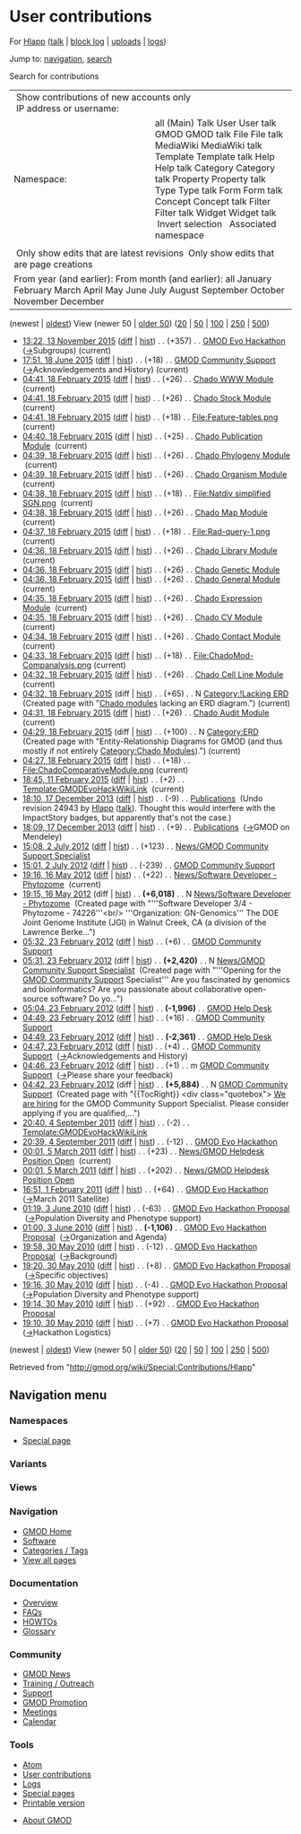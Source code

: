 <div id="mw-page-base" class="noprint">

</div>

<div id="mw-head-base" class="noprint">

</div>

<div id="content" class="mw-body" role="main">

<span id="top"></span>

<div id="mw-js-message" style="display:none;">

</div>



# <span dir="auto">User contributions</span>

<div id="bodyContent">

<div id="contentSub">

For [Hlapp](/wiki/User:Hlapp "User:Hlapp") (<a
href="/mediawiki/index.php?title=User_talk:Hlapp&amp;action=edit&amp;redlink=1"
class="new" title="User talk:Hlapp (page does not exist)">talk</a> \|
[block
log](/mediawiki/index.php?title=Special:Log/block&page=User%3AHlapp "Special:Log/block")
\| [uploads](/wiki/Special:ListFiles/Hlapp "Special:ListFiles/Hlapp") \|
[logs](/wiki/Special:Log/Hlapp "Special:Log/Hlapp"))

</div>

<div id="jump-to-nav" class="mw-jump">

Jump to: [navigation](#mw-navigation), [search](#p-search)

</div>

<div id="mw-content-text">

Search for contributions

<table class="mw-contributions-table">
<colgroup>
<col style="width: 50%" />
<col style="width: 50%" />
</colgroup>
<tbody>
<tr class="odd">
<td colspan="2"> Show contributions of new accounts only<br />
 IP address or username:</td>
</tr>
<tr class="even">
<td class="mw-label">Namespace:</td>
<td>all (Main) Talk User User talk GMOD GMOD talk File File talk
MediaWiki MediaWiki talk Template Template talk Help Help talk Category
Category talk Property Property talk Type Type talk Form Form talk
Concept Concept talk Filter Filter talk Widget Widget talk  
 Invert selection 
 Associated namespace </td>
</tr>
<tr class="odd">
<td colspan="2"></td>
</tr>
<tr class="even">
<td colspan="2"> Only show edits that are latest revisions
 Only show edits that are page creations</td>
</tr>
<tr class="odd">
<td colspan="2">From year (and earlier): From month (and earlier): all
January February March April May June July August September October
November December</td>
</tr>
</tbody>
</table>

(newest \| <a
href="/mediawiki/index.php?title=Special:Contributions/Hlapp&amp;dir=prev&amp;target=Hlapp"
class="mw-lastlink" rel="last"
title="Special:Contributions/Hlapp">oldest</a>) View (newer 50 \| <a
href="/mediawiki/index.php?title=Special:Contributions/Hlapp&amp;offset=20100530191017&amp;target=Hlapp"
class="mw-nextlink" rel="next" title="Special:Contributions/Hlapp">older
50</a>) (<a
href="/mediawiki/index.php?title=Special:Contributions/Hlapp&amp;offset=&amp;limit=20&amp;target=Hlapp"
class="mw-numlink" title="Special:Contributions/Hlapp">20</a> \| <a
href="/mediawiki/index.php?title=Special:Contributions/Hlapp&amp;offset=&amp;limit=50&amp;target=Hlapp"
class="mw-numlink" title="Special:Contributions/Hlapp">50</a> \| <a
href="/mediawiki/index.php?title=Special:Contributions/Hlapp&amp;offset=&amp;limit=100&amp;target=Hlapp"
class="mw-numlink" title="Special:Contributions/Hlapp">100</a> \| <a
href="/mediawiki/index.php?title=Special:Contributions/Hlapp&amp;offset=&amp;limit=250&amp;target=Hlapp"
class="mw-numlink" title="Special:Contributions/Hlapp">250</a> \| <a
href="/mediawiki/index.php?title=Special:Contributions/Hlapp&amp;offset=&amp;limit=500&amp;target=Hlapp"
class="mw-numlink" title="Special:Contributions/Hlapp">500</a>)

- <a href="/mediawiki/index.php?title=GMOD_Evo_Hackathon&amp;oldid=26800"
  class="mw-changeslist-date" title="GMOD Evo Hackathon">13:22, 13
  November 2015</a>
  ([diff](/mediawiki/index.php?title=GMOD_Evo_Hackathon&diff=prev&oldid=26800 "GMOD Evo Hackathon")
  \|
  [hist](/mediawiki/index.php?title=GMOD_Evo_Hackathon&action=history "GMOD Evo Hackathon"))
  <span class="mw-changeslist-separator">. .</span>
  <span class="mw-plusminus-pos" dir="ltr"
  title="17,520 bytes after change">(+357)</span>‎
  <span class="mw-changeslist-separator">. .</span>
  <a href="/wiki/GMOD_Evo_Hackathon" class="mw-contributions-title"
  title="GMOD Evo Hackathon">GMOD Evo Hackathon</a> ‎
  <span class="comment">([→](/wiki/GMOD_Evo_Hackathon#Subgroups "GMOD Evo Hackathon")‎<span dir="auto"><span class="autocomment">Subgroups</span></span>)</span>
  <span class="mw-uctop">(current)</span>
- <a
  href="/mediawiki/index.php?title=GMOD_Community_Support&amp;oldid=26746"
  class="mw-changeslist-date" title="GMOD Community Support">17:51, 18
  June 2015</a>
  ([diff](/mediawiki/index.php?title=GMOD_Community_Support&diff=prev&oldid=26746 "GMOD Community Support")
  \|
  [hist](/mediawiki/index.php?title=GMOD_Community_Support&action=history "GMOD Community Support"))
  <span class="mw-changeslist-separator">. .</span>
  <span class="mw-plusminus-pos" dir="ltr"
  title="5,856 bytes after change">(+18)</span>‎
  <span class="mw-changeslist-separator">. .</span>
  <a href="/wiki/GMOD_Community_Support" class="mw-contributions-title"
  title="GMOD Community Support">GMOD Community Support</a> ‎
  <span class="comment">([→](/wiki/GMOD_Community_Support#Acknowledgements_and_History "GMOD Community Support")‎<span dir="auto"><span class="autocomment">Acknowledgements
  and History</span></span>)</span>
  <span class="mw-uctop">(current)</span>
- <a href="/mediawiki/index.php?title=Chado_WWW_Module&amp;oldid=26573"
  class="mw-changeslist-date" title="Chado WWW Module">04:41, 18 February
  2015</a>
  ([diff](/mediawiki/index.php?title=Chado_WWW_Module&diff=prev&oldid=26573 "Chado WWW Module")
  \|
  [hist](/mediawiki/index.php?title=Chado_WWW_Module&action=history "Chado WWW Module"))
  <span class="mw-changeslist-separator">. .</span>
  <span class="mw-plusminus-pos" dir="ltr"
  title="5,999 bytes after change">(+26)</span>‎
  <span class="mw-changeslist-separator">. .</span>
  <a href="/wiki/Chado_WWW_Module" class="mw-contributions-title"
  title="Chado WWW Module">Chado WWW Module</a> ‎
  <span class="mw-uctop">(current)</span>
- <a href="/mediawiki/index.php?title=Chado_Stock_Module&amp;oldid=26572"
  class="mw-changeslist-date" title="Chado Stock Module">04:41, 18
  February 2015</a>
  ([diff](/mediawiki/index.php?title=Chado_Stock_Module&diff=prev&oldid=26572 "Chado Stock Module")
  \|
  [hist](/mediawiki/index.php?title=Chado_Stock_Module&action=history "Chado Stock Module"))
  <span class="mw-changeslist-separator">. .</span>
  <span class="mw-plusminus-pos" dir="ltr"
  title="10,221 bytes after change">(+26)</span>‎
  <span class="mw-changeslist-separator">. .</span>
  <a href="/wiki/Chado_Stock_Module" class="mw-contributions-title"
  title="Chado Stock Module">Chado Stock Module</a> ‎
  <span class="mw-uctop">(current)</span>
- <a
  href="/mediawiki/index.php?title=File:Feature-tables.png&amp;oldid=26571"
  class="mw-changeslist-date" title="File:Feature-tables.png">04:41, 18
  February 2015</a>
  ([diff](/mediawiki/index.php?title=File:Feature-tables.png&diff=prev&oldid=26571 "File:Feature-tables.png")
  \|
  [hist](/mediawiki/index.php?title=File:Feature-tables.png&action=history "File:Feature-tables.png"))
  <span class="mw-changeslist-separator">. .</span>
  <span class="mw-plusminus-pos" dir="ltr"
  title="18 bytes after change">(+18)</span>‎
  <span class="mw-changeslist-separator">. .</span>
  <a href="/wiki/File:Feature-tables.png" class="mw-contributions-title"
  title="File:Feature-tables.png">File:Feature-tables.png</a> ‎
  <span class="mw-uctop">(current)</span>
- <a
  href="/mediawiki/index.php?title=Chado_Publication_Module&amp;oldid=26570"
  class="mw-changeslist-date" title="Chado Publication Module">04:40, 18
  February 2015</a>
  ([diff](/mediawiki/index.php?title=Chado_Publication_Module&diff=prev&oldid=26570 "Chado Publication Module")
  \|
  [hist](/mediawiki/index.php?title=Chado_Publication_Module&action=history "Chado Publication Module"))
  <span class="mw-changeslist-separator">. .</span>
  <span class="mw-plusminus-pos" dir="ltr"
  title="6,452 bytes after change">(+25)</span>‎
  <span class="mw-changeslist-separator">. .</span>
  <a href="/wiki/Chado_Publication_Module" class="mw-contributions-title"
  title="Chado Publication Module">Chado Publication Module</a> ‎
  <span class="mw-uctop">(current)</span>
- <a
  href="/mediawiki/index.php?title=Chado_Phylogeny_Module&amp;oldid=26569"
  class="mw-changeslist-date" title="Chado Phylogeny Module">04:39, 18
  February 2015</a>
  ([diff](/mediawiki/index.php?title=Chado_Phylogeny_Module&diff=prev&oldid=26569 "Chado Phylogeny Module")
  \|
  [hist](/mediawiki/index.php?title=Chado_Phylogeny_Module&action=history "Chado Phylogeny Module"))
  <span class="mw-changeslist-separator">. .</span>
  <span class="mw-plusminus-pos" dir="ltr"
  title="9,262 bytes after change">(+26)</span>‎
  <span class="mw-changeslist-separator">. .</span>
  <a href="/wiki/Chado_Phylogeny_Module" class="mw-contributions-title"
  title="Chado Phylogeny Module">Chado Phylogeny Module</a> ‎
  <span class="mw-uctop">(current)</span>
- <a
  href="/mediawiki/index.php?title=Chado_Organism_Module&amp;oldid=26568"
  class="mw-changeslist-date" title="Chado Organism Module">04:39, 18
  February 2015</a>
  ([diff](/mediawiki/index.php?title=Chado_Organism_Module&diff=prev&oldid=26568 "Chado Organism Module")
  \|
  [hist](/mediawiki/index.php?title=Chado_Organism_Module&action=history "Chado Organism Module"))
  <span class="mw-changeslist-separator">. .</span>
  <span class="mw-plusminus-pos" dir="ltr"
  title="2,902 bytes after change">(+26)</span>‎
  <span class="mw-changeslist-separator">. .</span>
  <a href="/wiki/Chado_Organism_Module" class="mw-contributions-title"
  title="Chado Organism Module">Chado Organism Module</a> ‎
  <span class="mw-uctop">(current)</span>
- <a
  href="/mediawiki/index.php?title=File:Natdiv_simplified_SGN.png&amp;oldid=26567"
  class="mw-changeslist-date"
  title="File:Natdiv simplified SGN.png">04:38, 18 February 2015</a>
  ([diff](/mediawiki/index.php?title=File:Natdiv_simplified_SGN.png&diff=prev&oldid=26567 "File:Natdiv simplified SGN.png")
  \|
  [hist](/mediawiki/index.php?title=File:Natdiv_simplified_SGN.png&action=history "File:Natdiv simplified SGN.png"))
  <span class="mw-changeslist-separator">. .</span>
  <span class="mw-plusminus-pos" dir="ltr"
  title="18 bytes after change">(+18)</span>‎
  <span class="mw-changeslist-separator">. .</span>
  <a href="/wiki/File:Natdiv_simplified_SGN.png"
  class="mw-contributions-title"
  title="File:Natdiv simplified SGN.png">File:Natdiv simplified
  SGN.png</a> ‎ <span class="mw-uctop">(current)</span>
- <a href="/mediawiki/index.php?title=Chado_Map_Module&amp;oldid=26566"
  class="mw-changeslist-date" title="Chado Map Module">04:38, 18 February
  2015</a>
  ([diff](/mediawiki/index.php?title=Chado_Map_Module&diff=prev&oldid=26566 "Chado Map Module")
  \|
  [hist](/mediawiki/index.php?title=Chado_Map_Module&action=history "Chado Map Module"))
  <span class="mw-changeslist-separator">. .</span>
  <span class="mw-plusminus-pos" dir="ltr"
  title="3,660 bytes after change">(+26)</span>‎
  <span class="mw-changeslist-separator">. .</span>
  <a href="/wiki/Chado_Map_Module" class="mw-contributions-title"
  title="Chado Map Module">Chado Map Module</a> ‎
  <span class="mw-uctop">(current)</span>
- <a
  href="/mediawiki/index.php?title=File:Rad-query-1.png&amp;oldid=26565"
  class="mw-changeslist-date" title="File:Rad-query-1.png">04:37, 18
  February 2015</a>
  ([diff](/mediawiki/index.php?title=File:Rad-query-1.png&diff=prev&oldid=26565 "File:Rad-query-1.png")
  \|
  [hist](/mediawiki/index.php?title=File:Rad-query-1.png&action=history "File:Rad-query-1.png"))
  <span class="mw-changeslist-separator">. .</span>
  <span class="mw-plusminus-pos" dir="ltr"
  title="18 bytes after change">(+18)</span>‎
  <span class="mw-changeslist-separator">. .</span>
  <a href="/wiki/File:Rad-query-1.png" class="mw-contributions-title"
  title="File:Rad-query-1.png">File:Rad-query-1.png</a> ‎
  <span class="mw-uctop">(current)</span>
- <a
  href="/mediawiki/index.php?title=Chado_Library_Module&amp;oldid=26564"
  class="mw-changeslist-date" title="Chado Library Module">04:36, 18
  February 2015</a>
  ([diff](/mediawiki/index.php?title=Chado_Library_Module&diff=prev&oldid=26564 "Chado Library Module")
  \|
  [hist](/mediawiki/index.php?title=Chado_Library_Module&action=history "Chado Library Module"))
  <span class="mw-changeslist-separator">. .</span>
  <span class="mw-plusminus-pos" dir="ltr"
  title="11,721 bytes after change">(+26)</span>‎
  <span class="mw-changeslist-separator">. .</span>
  <a href="/wiki/Chado_Library_Module" class="mw-contributions-title"
  title="Chado Library Module">Chado Library Module</a> ‎
  <span class="mw-uctop">(current)</span>
- <a
  href="/mediawiki/index.php?title=Chado_Genetic_Module&amp;oldid=26563"
  class="mw-changeslist-date" title="Chado Genetic Module">04:36, 18
  February 2015</a>
  ([diff](/mediawiki/index.php?title=Chado_Genetic_Module&diff=prev&oldid=26563 "Chado Genetic Module")
  \|
  [hist](/mediawiki/index.php?title=Chado_Genetic_Module&action=history "Chado Genetic Module"))
  <span class="mw-changeslist-separator">. .</span>
  <span class="mw-plusminus-pos" dir="ltr"
  title="6,618 bytes after change">(+26)</span>‎
  <span class="mw-changeslist-separator">. .</span>
  <a href="/wiki/Chado_Genetic_Module" class="mw-contributions-title"
  title="Chado Genetic Module">Chado Genetic Module</a> ‎
- <a
  href="/mediawiki/index.php?title=Chado_General_Module&amp;oldid=26562"
  class="mw-changeslist-date" title="Chado General Module">04:36, 18
  February 2015</a>
  ([diff](/mediawiki/index.php?title=Chado_General_Module&diff=prev&oldid=26562 "Chado General Module")
  \|
  [hist](/mediawiki/index.php?title=Chado_General_Module&action=history "Chado General Module"))
  <span class="mw-changeslist-separator">. .</span>
  <span class="mw-plusminus-pos" dir="ltr"
  title="10,710 bytes after change">(+26)</span>‎
  <span class="mw-changeslist-separator">. .</span>
  <a href="/wiki/Chado_General_Module" class="mw-contributions-title"
  title="Chado General Module">Chado General Module</a> ‎
  <span class="mw-uctop">(current)</span>
- <a
  href="/mediawiki/index.php?title=Chado_Expression_Module&amp;oldid=26561"
  class="mw-changeslist-date" title="Chado Expression Module">04:35, 18
  February 2015</a>
  ([diff](/mediawiki/index.php?title=Chado_Expression_Module&diff=prev&oldid=26561 "Chado Expression Module")
  \|
  [hist](/mediawiki/index.php?title=Chado_Expression_Module&action=history "Chado Expression Module"))
  <span class="mw-changeslist-separator">. .</span>
  <span class="mw-plusminus-pos" dir="ltr"
  title="6,206 bytes after change">(+26)</span>‎
  <span class="mw-changeslist-separator">. .</span>
  <a href="/wiki/Chado_Expression_Module" class="mw-contributions-title"
  title="Chado Expression Module">Chado Expression Module</a> ‎
  <span class="mw-uctop">(current)</span>
- <a href="/mediawiki/index.php?title=Chado_CV_Module&amp;oldid=26560"
  class="mw-changeslist-date" title="Chado CV Module">04:35, 18 February
  2015</a>
  ([diff](/mediawiki/index.php?title=Chado_CV_Module&diff=prev&oldid=26560 "Chado CV Module")
  \|
  [hist](/mediawiki/index.php?title=Chado_CV_Module&action=history "Chado CV Module"))
  <span class="mw-changeslist-separator">. .</span>
  <span class="mw-plusminus-pos" dir="ltr"
  title="37,817 bytes after change">(+26)</span>‎
  <span class="mw-changeslist-separator">. .</span>
  <a href="/wiki/Chado_CV_Module" class="mw-contributions-title"
  title="Chado CV Module">Chado CV Module</a> ‎
  <span class="mw-uctop">(current)</span>
- <a
  href="/mediawiki/index.php?title=Chado_Contact_Module&amp;oldid=26559"
  class="mw-changeslist-date" title="Chado Contact Module">04:34, 18
  February 2015</a>
  ([diff](/mediawiki/index.php?title=Chado_Contact_Module&diff=prev&oldid=26559 "Chado Contact Module")
  \|
  [hist](/mediawiki/index.php?title=Chado_Contact_Module&action=history "Chado Contact Module"))
  <span class="mw-changeslist-separator">. .</span>
  <span class="mw-plusminus-pos" dir="ltr"
  title="2,073 bytes after change">(+26)</span>‎
  <span class="mw-changeslist-separator">. .</span>
  <a href="/wiki/Chado_Contact_Module" class="mw-contributions-title"
  title="Chado Contact Module">Chado Contact Module</a> ‎
  <span class="mw-uctop">(current)</span>
- <a
  href="/mediawiki/index.php?title=File:ChadoMod-Companalysis.png&amp;oldid=26558"
  class="mw-changeslist-date"
  title="File:ChadoMod-Companalysis.png">04:33, 18 February 2015</a>
  ([diff](/mediawiki/index.php?title=File:ChadoMod-Companalysis.png&diff=prev&oldid=26558 "File:ChadoMod-Companalysis.png")
  \|
  [hist](/mediawiki/index.php?title=File:ChadoMod-Companalysis.png&action=history "File:ChadoMod-Companalysis.png"))
  <span class="mw-changeslist-separator">. .</span>
  <span class="mw-plusminus-pos" dir="ltr"
  title="59 bytes after change">(+18)</span>‎
  <span class="mw-changeslist-separator">. .</span>
  <a href="/wiki/File:ChadoMod-Companalysis.png"
  class="mw-contributions-title"
  title="File:ChadoMod-Companalysis.png">File:ChadoMod-Companalysis.png</a>
  ‎ <span class="mw-uctop">(current)</span>
- <a
  href="/mediawiki/index.php?title=Chado_Cell_Line_Module&amp;oldid=26557"
  class="mw-changeslist-date" title="Chado Cell Line Module">04:32, 18
  February 2015</a>
  ([diff](/mediawiki/index.php?title=Chado_Cell_Line_Module&diff=prev&oldid=26557 "Chado Cell Line Module")
  \|
  [hist](/mediawiki/index.php?title=Chado_Cell_Line_Module&action=history "Chado Cell Line Module"))
  <span class="mw-changeslist-separator">. .</span>
  <span class="mw-plusminus-pos" dir="ltr"
  title="3,297 bytes after change">(+26)</span>‎
  <span class="mw-changeslist-separator">. .</span>
  <a href="/wiki/Chado_Cell_Line_Module" class="mw-contributions-title"
  title="Chado Cell Line Module">Chado Cell Line Module</a> ‎
  <span class="mw-uctop">(current)</span>
- <a
  href="/mediawiki/index.php?title=Category:!Lacking_ERD&amp;oldid=26556"
  class="mw-changeslist-date" title="Category:!Lacking ERD">04:32, 18
  February 2015</a> (diff \|
  [hist](/mediawiki/index.php?title=Category:!Lacking_ERD&action=history "Category:!Lacking ERD"))
  <span class="mw-changeslist-separator">. .</span>
  <span class="mw-plusminus-pos" dir="ltr"
  title="65 bytes after change">(+65)</span>‎
  <span class="mw-changeslist-separator">. .</span> N
  <a href="/wiki/Category:!Lacking_ERD" class="mw-contributions-title"
  title="Category:!Lacking ERD">Category:!Lacking ERD</a> ‎
  <span class="comment">(Created page with "[Chado
  modules](/wiki/Category:Chado_Modules "Category:Chado Modules")
  lacking an ERD diagram.")</span>
  <span class="mw-uctop">(current)</span>
- <a href="/mediawiki/index.php?title=Chado_Audit_Module&amp;oldid=26555"
  class="mw-changeslist-date" title="Chado Audit Module">04:31, 18
  February 2015</a>
  ([diff](/mediawiki/index.php?title=Chado_Audit_Module&diff=prev&oldid=26555 "Chado Audit Module")
  \|
  [hist](/mediawiki/index.php?title=Chado_Audit_Module&action=history "Chado Audit Module"))
  <span class="mw-changeslist-separator">. .</span>
  <span class="mw-plusminus-pos" dir="ltr"
  title="4,550 bytes after change">(+26)</span>‎
  <span class="mw-changeslist-separator">. .</span>
  <a href="/wiki/Chado_Audit_Module" class="mw-contributions-title"
  title="Chado Audit Module">Chado Audit Module</a> ‎
  <span class="mw-uctop">(current)</span>
- <a href="/mediawiki/index.php?title=Category:ERD&amp;oldid=26554"
  class="mw-changeslist-date" title="Category:ERD">04:29, 18 February
  2015</a> (diff \|
  [hist](/mediawiki/index.php?title=Category:ERD&action=history "Category:ERD"))
  <span class="mw-changeslist-separator">. .</span>
  <span class="mw-plusminus-pos" dir="ltr"
  title="100 bytes after change">(+100)</span>‎
  <span class="mw-changeslist-separator">. .</span> N
  <a href="/wiki/Category:ERD" class="mw-contributions-title"
  title="Category:ERD">Category:ERD</a> ‎ <span class="comment">(Created
  page with "Entity-Relationship Diagrams for GMOD (and thus mostly if
  not entirely [Category:Chado
  Modules](/wiki/Category:Chado_Modules "Category:Chado Modules")).")</span>
  <span class="mw-uctop">(current)</span>
- <a
  href="/mediawiki/index.php?title=File:ChadoComparativeModule.png&amp;oldid=26553"
  class="mw-changeslist-date"
  title="File:ChadoComparativeModule.png">04:27, 18 February 2015</a>
  ([diff](/mediawiki/index.php?title=File:ChadoComparativeModule.png&diff=prev&oldid=26553 "File:ChadoComparativeModule.png")
  \|
  [hist](/mediawiki/index.php?title=File:ChadoComparativeModule.png&action=history "File:ChadoComparativeModule.png"))
  <span class="mw-changeslist-separator">. .</span>
  <span class="mw-plusminus-pos" dir="ltr"
  title="150 bytes after change">(+18)</span>‎
  <span class="mw-changeslist-separator">. .</span>
  <a href="/wiki/File:ChadoComparativeModule.png"
  class="mw-contributions-title"
  title="File:ChadoComparativeModule.png">File:ChadoComparativeModule.png</a>
  ‎ <span class="mw-uctop">(current)</span>
- <a
  href="/mediawiki/index.php?title=Template:GMODEvoHackWikiLink&amp;oldid=26538"
  class="mw-changeslist-date" title="Template:GMODEvoHackWikiLink">18:45,
  11 February 2015</a>
  ([diff](/mediawiki/index.php?title=Template:GMODEvoHackWikiLink&diff=prev&oldid=26538 "Template:GMODEvoHackWikiLink")
  \|
  [hist](/mediawiki/index.php?title=Template:GMODEvoHackWikiLink&action=history "Template:GMODEvoHackWikiLink"))
  <span class="mw-changeslist-separator">. .</span>
  <span class="mw-plusminus-pos" dir="ltr"
  title="258 bytes after change">(+2)</span>‎
  <span class="mw-changeslist-separator">. .</span>
  <a href="/wiki/Template:GMODEvoHackWikiLink"
  class="mw-contributions-title"
  title="Template:GMODEvoHackWikiLink">Template:GMODEvoHackWikiLink</a> ‎
  <span class="mw-uctop">(current)</span>
- <a href="/mediawiki/index.php?title=Publications&amp;oldid=24944"
  class="mw-changeslist-date" title="Publications">18:10, 17 December
  2013</a>
  ([diff](/mediawiki/index.php?title=Publications&diff=prev&oldid=24944 "Publications")
  \|
  [hist](/mediawiki/index.php?title=Publications&action=history "Publications"))
  <span class="mw-changeslist-separator">. .</span>
  <span class="mw-plusminus-neg" dir="ltr"
  title="22,219 bytes after change">(-9)</span>‎
  <span class="mw-changeslist-separator">. .</span>
  <a href="/wiki/Publications" class="mw-contributions-title"
  title="Publications">Publications</a> ‎ <span class="comment">(Undo
  revision 24943 by
  [Hlapp](/wiki/Special:Contributions/Hlapp "Special:Contributions/Hlapp")
  (<a
  href="/mediawiki/index.php?title=User_talk:Hlapp&amp;action=edit&amp;redlink=1"
  class="new" title="User talk:Hlapp (page does not exist)">talk</a>).
  Thought this would interfere with the ImpactStory badges, but
  apparently that's not the case.)</span>
- <a href="/mediawiki/index.php?title=Publications&amp;oldid=24943"
  class="mw-changeslist-date" title="Publications">18:09, 17 December
  2013</a>
  ([diff](/mediawiki/index.php?title=Publications&diff=prev&oldid=24943 "Publications")
  \|
  [hist](/mediawiki/index.php?title=Publications&action=history "Publications"))
  <span class="mw-changeslist-separator">. .</span>
  <span class="mw-plusminus-pos" dir="ltr"
  title="22,228 bytes after change">(+9)</span>‎
  <span class="mw-changeslist-separator">. .</span>
  <a href="/wiki/Publications" class="mw-contributions-title"
  title="Publications">Publications</a> ‎
  <span class="comment">([→](/wiki/Publications#GMOD_on_Mendeley "Publications")‎<span dir="auto"><span class="autocomment">GMOD
  on Mendeley</span></span>)</span>
- <a
  href="/mediawiki/index.php?title=News/GMOD_Community_Support_Specialist&amp;oldid=20733"
  class="mw-changeslist-date"
  title="News/GMOD Community Support Specialist">15:08, 2 July 2012</a>
  ([diff](/mediawiki/index.php?title=News/GMOD_Community_Support_Specialist&diff=prev&oldid=20733 "News/GMOD Community Support Specialist")
  \|
  [hist](/mediawiki/index.php?title=News/GMOD_Community_Support_Specialist&action=history "News/GMOD Community Support Specialist"))
  <span class="mw-changeslist-separator">. .</span>
  <span class="mw-plusminus-pos" dir="ltr"
  title="2,543 bytes after change">(+123)</span>‎
  <span class="mw-changeslist-separator">. .</span>
  <a href="/wiki/News/GMOD_Community_Support_Specialist"
  class="mw-contributions-title"
  title="News/GMOD Community Support Specialist">News/GMOD Community
  Support Specialist</a> ‎
- <a
  href="/mediawiki/index.php?title=GMOD_Community_Support&amp;oldid=20732"
  class="mw-changeslist-date" title="GMOD Community Support">15:01, 2 July
  2012</a>
  ([diff](/mediawiki/index.php?title=GMOD_Community_Support&diff=prev&oldid=20732 "GMOD Community Support")
  \|
  [hist](/mediawiki/index.php?title=GMOD_Community_Support&action=history "GMOD Community Support"))
  <span class="mw-changeslist-separator">. .</span>
  <span class="mw-plusminus-neg" dir="ltr"
  title="5,708 bytes after change">(-239)</span>‎
  <span class="mw-changeslist-separator">. .</span>
  <a href="/wiki/GMOD_Community_Support" class="mw-contributions-title"
  title="GMOD Community Support">GMOD Community Support</a> ‎
- <a
  href="/mediawiki/index.php?title=News/Software_Developer_-_Phytozome&amp;oldid=20588"
  class="mw-changeslist-date"
  title="News/Software Developer - Phytozome">19:16, 16 May 2012</a>
  ([diff](/mediawiki/index.php?title=News/Software_Developer_-_Phytozome&diff=prev&oldid=20588 "News/Software Developer - Phytozome")
  \|
  [hist](/mediawiki/index.php?title=News/Software_Developer_-_Phytozome&action=history "News/Software Developer - Phytozome"))
  <span class="mw-changeslist-separator">. .</span>
  <span class="mw-plusminus-pos" dir="ltr"
  title="6,040 bytes after change">(+22)</span>‎
  <span class="mw-changeslist-separator">. .</span>
  <a href="/wiki/News/Software_Developer_-_Phytozome"
  class="mw-contributions-title"
  title="News/Software Developer - Phytozome">News/Software Developer -
  Phytozome</a> ‎ <span class="mw-uctop">(current)</span>
- <a
  href="/mediawiki/index.php?title=News/Software_Developer_-_Phytozome&amp;oldid=20587"
  class="mw-changeslist-date"
  title="News/Software Developer - Phytozome">19:15, 16 May 2012</a>
  (diff \|
  [hist](/mediawiki/index.php?title=News/Software_Developer_-_Phytozome&action=history "News/Software Developer - Phytozome"))
  <span class="mw-changeslist-separator">. .</span> **(+6,018)**‎
  <span class="mw-changeslist-separator">. .</span> N
  <a href="/wiki/News/Software_Developer_-_Phytozome"
  class="mw-contributions-title"
  title="News/Software Developer - Phytozome">News/Software Developer -
  Phytozome</a> ‎ <span class="comment">(Created page with "'''Software
  Developer 3/4 - Phytozome - 74226'''\<br/\> '''Organization:
  GN-Genomics''' The DOE Joint Genome Institute (JGI) in Walnut Creek,
  CA (a division of the Lawrence Berke…")</span>
- <a
  href="/mediawiki/index.php?title=GMOD_Community_Support&amp;oldid=19763"
  class="mw-changeslist-date" title="GMOD Community Support">05:32, 23
  February 2012</a>
  ([diff](/mediawiki/index.php?title=GMOD_Community_Support&diff=prev&oldid=19763 "GMOD Community Support")
  \|
  [hist](/mediawiki/index.php?title=GMOD_Community_Support&action=history "GMOD Community Support"))
  <span class="mw-changeslist-separator">. .</span>
  <span class="mw-plusminus-pos" dir="ltr"
  title="5,911 bytes after change">(+6)</span>‎
  <span class="mw-changeslist-separator">. .</span>
  <a href="/wiki/GMOD_Community_Support" class="mw-contributions-title"
  title="GMOD Community Support">GMOD Community Support</a> ‎
- <a
  href="/mediawiki/index.php?title=News/GMOD_Community_Support_Specialist&amp;oldid=19762"
  class="mw-changeslist-date"
  title="News/GMOD Community Support Specialist">05:31, 23 February
  2012</a> (diff \|
  [hist](/mediawiki/index.php?title=News/GMOD_Community_Support_Specialist&action=history "News/GMOD Community Support Specialist"))
  <span class="mw-changeslist-separator">. .</span> **(+2,420)**‎
  <span class="mw-changeslist-separator">. .</span> N
  <a href="/wiki/News/GMOD_Community_Support_Specialist"
  class="mw-contributions-title"
  title="News/GMOD Community Support Specialist">News/GMOD Community
  Support Specialist</a> ‎ <span class="comment">(Created page with
  "'''Opening for the [GMOD Community
  Support](/wiki/GMOD_Community_Support "GMOD Community Support")
  Specialist''' Are you fascinated by genomics and bioinformatics? Are
  you passionate about collaborative open-source software? Do
  yo…")</span>
- <a href="/mediawiki/index.php?title=GMOD_Help_Desk&amp;oldid=19759"
  class="mw-changeslist-date" title="GMOD Help Desk">05:04, 23 February
  2012</a>
  ([diff](/mediawiki/index.php?title=GMOD_Help_Desk&diff=prev&oldid=19759 "GMOD Help Desk")
  \|
  [hist](/mediawiki/index.php?title=GMOD_Help_Desk&action=history "GMOD Help Desk"))
  <span class="mw-changeslist-separator">. .</span> **(-1,996)**‎
  <span class="mw-changeslist-separator">. .</span>
  <a href="/wiki/GMOD_Help_Desk" class="mw-contributions-title"
  title="GMOD Help Desk">GMOD Help Desk</a> ‎
- <a
  href="/mediawiki/index.php?title=GMOD_Community_Support&amp;oldid=19758"
  class="mw-changeslist-date" title="GMOD Community Support">04:49, 23
  February 2012</a>
  ([diff](/mediawiki/index.php?title=GMOD_Community_Support&diff=prev&oldid=19758 "GMOD Community Support")
  \|
  [hist](/mediawiki/index.php?title=GMOD_Community_Support&action=history "GMOD Community Support"))
  <span class="mw-changeslist-separator">. .</span>
  <span class="mw-plusminus-pos" dir="ltr"
  title="5,905 bytes after change">(+16)</span>‎
  <span class="mw-changeslist-separator">. .</span>
  <a href="/wiki/GMOD_Community_Support" class="mw-contributions-title"
  title="GMOD Community Support">GMOD Community Support</a> ‎
- <a href="/mediawiki/index.php?title=GMOD_Help_Desk&amp;oldid=19757"
  class="mw-changeslist-date" title="GMOD Help Desk">04:49, 23 February
  2012</a>
  ([diff](/mediawiki/index.php?title=GMOD_Help_Desk&diff=prev&oldid=19757 "GMOD Help Desk")
  \|
  [hist](/mediawiki/index.php?title=GMOD_Help_Desk&action=history "GMOD Help Desk"))
  <span class="mw-changeslist-separator">. .</span> **(-2,361)**‎
  <span class="mw-changeslist-separator">. .</span>
  <a href="/wiki/GMOD_Help_Desk" class="mw-contributions-title"
  title="GMOD Help Desk">GMOD Help Desk</a> ‎
- <a
  href="/mediawiki/index.php?title=GMOD_Community_Support&amp;oldid=19756"
  class="mw-changeslist-date" title="GMOD Community Support">04:47, 23
  February 2012</a>
  ([diff](/mediawiki/index.php?title=GMOD_Community_Support&diff=prev&oldid=19756 "GMOD Community Support")
  \|
  [hist](/mediawiki/index.php?title=GMOD_Community_Support&action=history "GMOD Community Support"))
  <span class="mw-changeslist-separator">. .</span>
  <span class="mw-plusminus-pos" dir="ltr"
  title="5,889 bytes after change">(+4)</span>‎
  <span class="mw-changeslist-separator">. .</span>
  <a href="/wiki/GMOD_Community_Support" class="mw-contributions-title"
  title="GMOD Community Support">GMOD Community Support</a> ‎
  <span class="comment">([→](/wiki/GMOD_Community_Support#Acknowledgements_and_History "GMOD Community Support")‎<span dir="auto"><span class="autocomment">Acknowledgements
  and History</span></span>)</span>
- <a
  href="/mediawiki/index.php?title=GMOD_Community_Support&amp;oldid=19755"
  class="mw-changeslist-date" title="GMOD Community Support">04:46, 23
  February 2012</a>
  ([diff](/mediawiki/index.php?title=GMOD_Community_Support&diff=prev&oldid=19755 "GMOD Community Support")
  \|
  [hist](/mediawiki/index.php?title=GMOD_Community_Support&action=history "GMOD Community Support"))
  <span class="mw-changeslist-separator">. .</span>
  <span class="mw-plusminus-pos" dir="ltr"
  title="5,885 bytes after change">(+1)</span>‎
  <span class="mw-changeslist-separator">. .</span> m
  <a href="/wiki/GMOD_Community_Support" class="mw-contributions-title"
  title="GMOD Community Support">GMOD Community Support</a> ‎
  <span class="comment">([→](/wiki/GMOD_Community_Support#Please_share_your_feedback "GMOD Community Support")‎<span dir="auto"><span class="autocomment">Please
  share your feedback</span></span>)</span>
- <a
  href="/mediawiki/index.php?title=GMOD_Community_Support&amp;oldid=19754"
  class="mw-changeslist-date" title="GMOD Community Support">04:42, 23
  February 2012</a> (diff \|
  [hist](/mediawiki/index.php?title=GMOD_Community_Support&action=history "GMOD Community Support"))
  <span class="mw-changeslist-separator">. .</span> **(+5,884)**‎
  <span class="mw-changeslist-separator">. .</span> N
  <a href="/wiki/GMOD_Community_Support" class="mw-contributions-title"
  title="GMOD Community Support">GMOD Community Support</a> ‎
  <span class="comment">(Created page with "{{TocRight}} \<div
  class="quotebox"\> [We are
  hiring](/wiki/News/GMOD_Helpdesk_Position_Open "News/GMOD Helpdesk Position Open")
  for the GMOD Community Support Specialist. Please consider applying if
  you are qualified,…")</span>
- <a
  href="/mediawiki/index.php?title=Template:GMODEvoHackWikiLink&amp;oldid=18876"
  class="mw-changeslist-date" title="Template:GMODEvoHackWikiLink">20:40,
  4 September 2011</a>
  ([diff](/mediawiki/index.php?title=Template:GMODEvoHackWikiLink&diff=prev&oldid=18876 "Template:GMODEvoHackWikiLink")
  \|
  [hist](/mediawiki/index.php?title=Template:GMODEvoHackWikiLink&action=history "Template:GMODEvoHackWikiLink"))
  <span class="mw-changeslist-separator">. .</span>
  <span class="mw-plusminus-neg" dir="ltr"
  title="256 bytes after change">(-2)</span>‎
  <span class="mw-changeslist-separator">. .</span>
  <a href="/wiki/Template:GMODEvoHackWikiLink"
  class="mw-contributions-title"
  title="Template:GMODEvoHackWikiLink">Template:GMODEvoHackWikiLink</a> ‎
- <a href="/mediawiki/index.php?title=GMOD_Evo_Hackathon&amp;oldid=18875"
  class="mw-changeslist-date" title="GMOD Evo Hackathon">20:39, 4
  September 2011</a>
  ([diff](/mediawiki/index.php?title=GMOD_Evo_Hackathon&diff=prev&oldid=18875 "GMOD Evo Hackathon")
  \|
  [hist](/mediawiki/index.php?title=GMOD_Evo_Hackathon&action=history "GMOD Evo Hackathon"))
  <span class="mw-changeslist-separator">. .</span>
  <span class="mw-plusminus-neg" dir="ltr"
  title="17,179 bytes after change">(-12)</span>‎
  <span class="mw-changeslist-separator">. .</span>
  <a href="/wiki/GMOD_Evo_Hackathon" class="mw-contributions-title"
  title="GMOD Evo Hackathon">GMOD Evo Hackathon</a> ‎
- <a
  href="/mediawiki/index.php?title=News/GMOD_Helpdesk_Position_Open&amp;oldid=17103"
  class="mw-changeslist-date"
  title="News/GMOD Helpdesk Position Open">00:01, 5 March 2011</a>
  ([diff](/mediawiki/index.php?title=News/GMOD_Helpdesk_Position_Open&diff=prev&oldid=17103 "News/GMOD Helpdesk Position Open")
  \|
  [hist](/mediawiki/index.php?title=News/GMOD_Helpdesk_Position_Open&action=history "News/GMOD Helpdesk Position Open"))
  <span class="mw-changeslist-separator">. .</span>
  <span class="mw-plusminus-pos" dir="ltr"
  title="2,615 bytes after change">(+23)</span>‎
  <span class="mw-changeslist-separator">. .</span>
  <a href="/wiki/News/GMOD_Helpdesk_Position_Open"
  class="mw-contributions-title"
  title="News/GMOD Helpdesk Position Open">News/GMOD Helpdesk Position
  Open</a> ‎ <span class="mw-uctop">(current)</span>
- <a
  href="/mediawiki/index.php?title=News/GMOD_Helpdesk_Position_Open&amp;oldid=17102"
  class="mw-changeslist-date"
  title="News/GMOD Helpdesk Position Open">00:01, 5 March 2011</a>
  ([diff](/mediawiki/index.php?title=News/GMOD_Helpdesk_Position_Open&diff=prev&oldid=17102 "News/GMOD Helpdesk Position Open")
  \|
  [hist](/mediawiki/index.php?title=News/GMOD_Helpdesk_Position_Open&action=history "News/GMOD Helpdesk Position Open"))
  <span class="mw-changeslist-separator">. .</span>
  <span class="mw-plusminus-pos" dir="ltr"
  title="2,592 bytes after change">(+202)</span>‎
  <span class="mw-changeslist-separator">. .</span>
  <a href="/wiki/News/GMOD_Helpdesk_Position_Open"
  class="mw-contributions-title"
  title="News/GMOD Helpdesk Position Open">News/GMOD Helpdesk Position
  Open</a> ‎
- <a href="/mediawiki/index.php?title=GMOD_Evo_Hackathon&amp;oldid=16832"
  class="mw-changeslist-date" title="GMOD Evo Hackathon">16:51, 1 February
  2011</a>
  ([diff](/mediawiki/index.php?title=GMOD_Evo_Hackathon&diff=prev&oldid=16832 "GMOD Evo Hackathon")
  \|
  [hist](/mediawiki/index.php?title=GMOD_Evo_Hackathon&action=history "GMOD Evo Hackathon"))
  <span class="mw-changeslist-separator">. .</span>
  <span class="mw-plusminus-pos" dir="ltr"
  title="17,394 bytes after change">(+64)</span>‎
  <span class="mw-changeslist-separator">. .</span>
  <a href="/wiki/GMOD_Evo_Hackathon" class="mw-contributions-title"
  title="GMOD Evo Hackathon">GMOD Evo Hackathon</a> ‎
  <span class="comment">([→](/wiki/GMOD_Evo_Hackathon#March_2011_Satellite "GMOD Evo Hackathon")‎<span dir="auto"><span class="autocomment">March
  2011 Satellite</span></span>)</span>
- <a
  href="/mediawiki/index.php?title=GMOD_Evo_Hackathon_Proposal&amp;oldid=12861"
  class="mw-changeslist-date" title="GMOD Evo Hackathon Proposal">01:19, 3
  June 2010</a>
  ([diff](/mediawiki/index.php?title=GMOD_Evo_Hackathon_Proposal&diff=prev&oldid=12861 "GMOD Evo Hackathon Proposal")
  \|
  [hist](/mediawiki/index.php?title=GMOD_Evo_Hackathon_Proposal&action=history "GMOD Evo Hackathon Proposal"))
  <span class="mw-changeslist-separator">. .</span>
  <span class="mw-plusminus-neg" dir="ltr"
  title="11,949 bytes after change">(-63)</span>‎
  <span class="mw-changeslist-separator">. .</span>
  <a href="/wiki/GMOD_Evo_Hackathon_Proposal"
  class="mw-contributions-title" title="GMOD Evo Hackathon Proposal">GMOD
  Evo Hackathon Proposal</a> ‎
  <span class="comment">([→](/wiki/GMOD_Evo_Hackathon_Proposal#Population_Diversity_and_Phenotype_support "GMOD Evo Hackathon Proposal")‎<span dir="auto"><span class="autocomment">Population
  Diversity and Phenotype support</span></span>)</span>
- <a
  href="/mediawiki/index.php?title=GMOD_Evo_Hackathon_Proposal&amp;oldid=12860"
  class="mw-changeslist-date" title="GMOD Evo Hackathon Proposal">01:00, 3
  June 2010</a>
  ([diff](/mediawiki/index.php?title=GMOD_Evo_Hackathon_Proposal&diff=prev&oldid=12860 "GMOD Evo Hackathon Proposal")
  \|
  [hist](/mediawiki/index.php?title=GMOD_Evo_Hackathon_Proposal&action=history "GMOD Evo Hackathon Proposal"))
  <span class="mw-changeslist-separator">. .</span> **(-1,106)**‎
  <span class="mw-changeslist-separator">. .</span>
  <a href="/wiki/GMOD_Evo_Hackathon_Proposal"
  class="mw-contributions-title" title="GMOD Evo Hackathon Proposal">GMOD
  Evo Hackathon Proposal</a> ‎
  <span class="comment">([→](/wiki/GMOD_Evo_Hackathon_Proposal#Organization_and_Agenda "GMOD Evo Hackathon Proposal")‎<span dir="auto"><span class="autocomment">Organization
  and Agenda</span></span>)</span>
- <a
  href="/mediawiki/index.php?title=GMOD_Evo_Hackathon_Proposal&amp;oldid=12801"
  class="mw-changeslist-date" title="GMOD Evo Hackathon Proposal">19:58,
  30 May 2010</a>
  ([diff](/mediawiki/index.php?title=GMOD_Evo_Hackathon_Proposal&diff=prev&oldid=12801 "GMOD Evo Hackathon Proposal")
  \|
  [hist](/mediawiki/index.php?title=GMOD_Evo_Hackathon_Proposal&action=history "GMOD Evo Hackathon Proposal"))
  <span class="mw-changeslist-separator">. .</span>
  <span class="mw-plusminus-neg" dir="ltr"
  title="13,063 bytes after change">(-12)</span>‎
  <span class="mw-changeslist-separator">. .</span>
  <a href="/wiki/GMOD_Evo_Hackathon_Proposal"
  class="mw-contributions-title" title="GMOD Evo Hackathon Proposal">GMOD
  Evo Hackathon Proposal</a> ‎
  <span class="comment">([→](/wiki/GMOD_Evo_Hackathon_Proposal#Background "GMOD Evo Hackathon Proposal")‎<span dir="auto"><span class="autocomment">Background</span></span>)</span>
- <a
  href="/mediawiki/index.php?title=GMOD_Evo_Hackathon_Proposal&amp;oldid=12800"
  class="mw-changeslist-date" title="GMOD Evo Hackathon Proposal">19:20,
  30 May 2010</a>
  ([diff](/mediawiki/index.php?title=GMOD_Evo_Hackathon_Proposal&diff=prev&oldid=12800 "GMOD Evo Hackathon Proposal")
  \|
  [hist](/mediawiki/index.php?title=GMOD_Evo_Hackathon_Proposal&action=history "GMOD Evo Hackathon Proposal"))
  <span class="mw-changeslist-separator">. .</span>
  <span class="mw-plusminus-pos" dir="ltr"
  title="13,075 bytes after change">(+8)</span>‎
  <span class="mw-changeslist-separator">. .</span>
  <a href="/wiki/GMOD_Evo_Hackathon_Proposal"
  class="mw-contributions-title" title="GMOD Evo Hackathon Proposal">GMOD
  Evo Hackathon Proposal</a> ‎
  <span class="comment">([→](/wiki/GMOD_Evo_Hackathon_Proposal#Specific_objectives "GMOD Evo Hackathon Proposal")‎<span dir="auto"><span class="autocomment">Specific
  objectives</span></span>)</span>
- <a
  href="/mediawiki/index.php?title=GMOD_Evo_Hackathon_Proposal&amp;oldid=12799"
  class="mw-changeslist-date" title="GMOD Evo Hackathon Proposal">19:16,
  30 May 2010</a>
  ([diff](/mediawiki/index.php?title=GMOD_Evo_Hackathon_Proposal&diff=prev&oldid=12799 "GMOD Evo Hackathon Proposal")
  \|
  [hist](/mediawiki/index.php?title=GMOD_Evo_Hackathon_Proposal&action=history "GMOD Evo Hackathon Proposal"))
  <span class="mw-changeslist-separator">. .</span>
  <span class="mw-plusminus-neg" dir="ltr"
  title="13,067 bytes after change">(-4)</span>‎
  <span class="mw-changeslist-separator">. .</span>
  <a href="/wiki/GMOD_Evo_Hackathon_Proposal"
  class="mw-contributions-title" title="GMOD Evo Hackathon Proposal">GMOD
  Evo Hackathon Proposal</a> ‎
  <span class="comment">([→](/wiki/GMOD_Evo_Hackathon_Proposal#Population_Diversity_and_Phenotype_support "GMOD Evo Hackathon Proposal")‎<span dir="auto"><span class="autocomment">Population
  Diversity and Phenotype support</span></span>)</span>
- <a
  href="/mediawiki/index.php?title=GMOD_Evo_Hackathon_Proposal&amp;oldid=12798"
  class="mw-changeslist-date" title="GMOD Evo Hackathon Proposal">19:14,
  30 May 2010</a>
  ([diff](/mediawiki/index.php?title=GMOD_Evo_Hackathon_Proposal&diff=prev&oldid=12798 "GMOD Evo Hackathon Proposal")
  \|
  [hist](/mediawiki/index.php?title=GMOD_Evo_Hackathon_Proposal&action=history "GMOD Evo Hackathon Proposal"))
  <span class="mw-changeslist-separator">. .</span>
  <span class="mw-plusminus-pos" dir="ltr"
  title="13,071 bytes after change">(+92)</span>‎
  <span class="mw-changeslist-separator">. .</span>
  <a href="/wiki/GMOD_Evo_Hackathon_Proposal"
  class="mw-contributions-title" title="GMOD Evo Hackathon Proposal">GMOD
  Evo Hackathon Proposal</a> ‎
- <a
  href="/mediawiki/index.php?title=GMOD_Evo_Hackathon_Proposal&amp;oldid=12797"
  class="mw-changeslist-date" title="GMOD Evo Hackathon Proposal">19:10,
  30 May 2010</a>
  ([diff](/mediawiki/index.php?title=GMOD_Evo_Hackathon_Proposal&diff=prev&oldid=12797 "GMOD Evo Hackathon Proposal")
  \|
  [hist](/mediawiki/index.php?title=GMOD_Evo_Hackathon_Proposal&action=history "GMOD Evo Hackathon Proposal"))
  <span class="mw-changeslist-separator">. .</span>
  <span class="mw-plusminus-pos" dir="ltr"
  title="12,979 bytes after change">(+7)</span>‎
  <span class="mw-changeslist-separator">. .</span>
  <a href="/wiki/GMOD_Evo_Hackathon_Proposal"
  class="mw-contributions-title" title="GMOD Evo Hackathon Proposal">GMOD
  Evo Hackathon Proposal</a> ‎
  <span class="comment">([→](/wiki/GMOD_Evo_Hackathon_Proposal#Hackathon_Logistics "GMOD Evo Hackathon Proposal")‎<span dir="auto"><span class="autocomment">Hackathon
  Logistics</span></span>)</span>

(newest \| <a
href="/mediawiki/index.php?title=Special:Contributions/Hlapp&amp;dir=prev&amp;target=Hlapp"
class="mw-lastlink" rel="last"
title="Special:Contributions/Hlapp">oldest</a>) View (newer 50 \| <a
href="/mediawiki/index.php?title=Special:Contributions/Hlapp&amp;offset=20100530191017&amp;target=Hlapp"
class="mw-nextlink" rel="next" title="Special:Contributions/Hlapp">older
50</a>) (<a
href="/mediawiki/index.php?title=Special:Contributions/Hlapp&amp;offset=&amp;limit=20&amp;target=Hlapp"
class="mw-numlink" title="Special:Contributions/Hlapp">20</a> \| <a
href="/mediawiki/index.php?title=Special:Contributions/Hlapp&amp;offset=&amp;limit=50&amp;target=Hlapp"
class="mw-numlink" title="Special:Contributions/Hlapp">50</a> \| <a
href="/mediawiki/index.php?title=Special:Contributions/Hlapp&amp;offset=&amp;limit=100&amp;target=Hlapp"
class="mw-numlink" title="Special:Contributions/Hlapp">100</a> \| <a
href="/mediawiki/index.php?title=Special:Contributions/Hlapp&amp;offset=&amp;limit=250&amp;target=Hlapp"
class="mw-numlink" title="Special:Contributions/Hlapp">250</a> \| <a
href="/mediawiki/index.php?title=Special:Contributions/Hlapp&amp;offset=&amp;limit=500&amp;target=Hlapp"
class="mw-numlink" title="Special:Contributions/Hlapp">500</a>)

</div>

<div class="printfooter">

Retrieved from "<http://gmod.org/wiki/Special:Contributions/Hlapp>"

</div>

<div id="catlinks" class="catlinks catlinks-allhidden">

</div>

<div class="visualClear">

</div>

</div>

</div>

<div id="mw-navigation">

## Navigation menu

<div id="mw-head">



<div id="left-navigation">

<div id="p-namespaces" class="vectorTabs" role="navigation"
aria-labelledby="p-namespaces-label">

### Namespaces

- <span id="ca-nstab-special">[Special
  page](/wiki/Special:Contributions/Hlapp "This is a special page, you cannot edit the page itself")</span>

</div>

<div id="p-variants" class="vectorMenu emptyPortlet" role="navigation"
aria-labelledby="p-variants-label">

### 

### Variants[](#)

<div class="menu">

</div>

</div>

</div>

<div id="right-navigation">

<div id="p-views" class="vectorTabs emptyPortlet" role="navigation"
aria-labelledby="p-views-label">

### Views

</div>



</div>



</div>

</div>

</div>

<div id="mw-panel">

<div id="p-logo" role="banner">

<a href="/wiki/Main_Page"
style="background-image: url(http://gmod.org/images/GMOD-cogs.png);"
title="Visit the main page"></a>

</div>

<div id="p-Navigation" class="portal" role="navigation"
aria-labelledby="p-Navigation-label">

### Navigation

<div class="body">

- <span id="n-GMOD-Home">[GMOD Home](/wiki/Main_Page)</span>
- <span id="n-Software">[Software](/wiki/GMOD_Components)</span>
- <span id="n-Categories-.2F-Tags">[Categories /
  Tags](/wiki/Categories)</span>
- <span id="n-View-all-pages">[View all
  pages](/wiki/Special:AllPages)</span>

</div>

</div>

<div id="p-Documentation" class="portal" role="navigation"
aria-labelledby="p-Documentation-label">

### Documentation

<div class="body">

- <span id="n-Overview">[Overview](/wiki/Overview)</span>
- <span id="n-FAQs">[FAQs](/wiki/Category:FAQ)</span>
- <span id="n-HOWTOs">[HOWTOs](/wiki/Category:HOWTO)</span>
- <span id="n-Glossary">[Glossary](/wiki/Glossary)</span>

</div>

</div>

<div id="p-Community" class="portal" role="navigation"
aria-labelledby="p-Community-label">

### Community

<div class="body">

- <span id="n-GMOD-News">[GMOD News](/wiki/GMOD_News)</span>
- <span id="n-Training-.2F-Outreach">[Training /
  Outreach](/wiki/Training_and_Outreach)</span>
- <span id="n-Support">[Support](/wiki/Support)</span>
- <span id="n-GMOD-Promotion">[GMOD
  Promotion](/wiki/GMOD_Promotion)</span>
- <span id="n-Meetings">[Meetings](/wiki/Meetings)</span>
- <span id="n-Calendar">[Calendar](/wiki/Calendar)</span>

</div>

</div>

<div id="p-tb" class="portal" role="navigation"
aria-labelledby="p-tb-label">

### Tools

<div class="body">

- <span id="feedlinks"><a
  href="http://gmod.org/mediawiki/index.php?title=Special:Contributions/Hlapp&amp;feed=atom"
  id="feed-atom" class="feedlink" rel="alternate"
  type="application/atom+xml" title="Atom feed for this page">Atom</a></span>
- <span id="t-contributions">[User
  contributions](/wiki/Special:Contributions/Hlapp "A list of contributions of this user")</span>
- <span id="t-log">[Logs](/wiki/Special:Log/Hlapp)</span>
- <span id="t-specialpages"><a href="/wiki/Special:SpecialPages" accesskey="q"
  title="A list of all special pages [q]">Special pages</a></span>
- <span id="t-print"><a
  href="/mediawiki/index.php?title=Special:Contributions/Hlapp&amp;printable=yes"
  rel="alternate" accesskey="p"
  title="Printable version of this page [p]">Printable version</a></span>

</div>

</div>

</div>

</div>

<div id="footer" role="contentinfo">

- <span id="footer-places-about">[About
  GMOD](/wiki/GMOD:About "GMOD:About")</span>

<!-- -->






</div>
